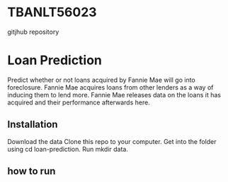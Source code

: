 # TBANLT56023
gitjhub repository
# Loan Prediction
Predict whether or not loans acquired by Fannie Mae will go into foreclosure. Fannie Mae acquires loans from other lenders as a way of inducing them to lend more. Fannie Mae releases data on the loans it has acquired and their performance afterwards here.

## Installation
Download the data
Clone this repo to your computer.
Get into the folder using cd loan-prediction.
Run mkdir data.
## how to run
